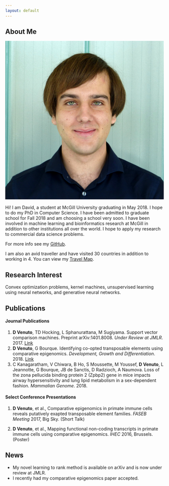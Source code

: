 ```yaml
---
layout: default
---
```


## About Me

<img class="profile-picture" src="pic.jpg">

Hi! I am David, a student at McGill University graduating in May 2018.  I hope to do my PhD in Computer Science.  I have been admitted to graduate school for Fall 2018 and am choosing a school very soon.  I have been involved in machine learning and bioinformatics research at McGill in addition to other institutions all over the world.  I hope to apply my research to commercial data science problems.

For more info see my [GitHub](https://github.com/dvVenuto).

I am also an avid traveller and have visited 30 countries in addition to working in 4.  You can view my [Travel Map](https://drive.google.com/open?id=1_QtJdbULTcZpp6Jb8Da1D3T6d7vGn5np&usp=sharing).

## Research Interest

Convex optimization problems, kernel machines, unsupervised learning using neural networks, and generative neural networks.

## Publications

#### Journal Publications

1. **D Venuto**, TD Hocking, L Sphanurattana, M Sugiyama. Support vector comparison machines. Preprint arXiv:1401.8008. *Under Review at JMLR*. 2017. [Link](https://arxiv.org/pdf/1401.8008.pdf)
2. **D Venuto**, G Bourque. Identifying co-opted transposable elements using comparative epigenomics. *Development, Growth and Differentiation*. 2018. [Link](http://onlinelibrary.wiley.com/doi/10.1111/dgd.12423/abstract)
3. C Kanagaratham, V Chiwara, B Ho, S Moussette, M Youssef, **D Venuto**, L Jeannotte, G Bourque, JB de Sanctis, D Radzioch, A Naumova. Loss of the zona pellucida binding protein 2 (Zpbp2) gene in mice impacts airway hypersensitivity and lung lipid metabolism in a sex-dependent fashion. *Mammalian Genome*. 2018.

#### Select Conference Presentations

1. **D Venuto**, et al., Comparative epigenomics in primate immune cells reveals putatively exapted transposable element families. *FASEB Meeting* 2017, Big Sky. (Short Talk)

2. **D Venuto**, et al., Mapping functional non-coding transcripts in primate immune cells using comparative epigenomics. *IHEC* 2016, Brussels. (Poster)

## News

- My novel learning to rank method is available on arXiv and is now under review at JMLR.
- I recently had my comparative epigenomics paper accepted.




